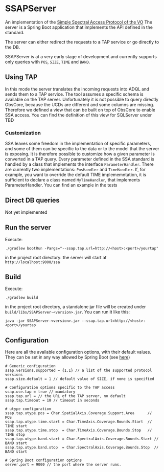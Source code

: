 # SSAPServer
An implementation of the [Simple Spectral Access Protocol of the VO](http://www.ivoa.net/documents/SSA/20120210/REC-SSA-1.1-20120210.pdf)
The server is a Spring Boot application that implements the API defined in the standard.

The server can either redirect the requests to a TAP service or go directly to the DB.

SSAPServer is at a very early stage of development and currently supports only queries with `POS`, `SIZE`, `TIME` and `BAND`.

## Using TAP
In this mode the server translates the incoming requests into ADQL and sends them to a TAP service.
The tool assumes a specific schema is available on the TAP server. Unfortunately it is not possible to query directly ObsCore, 
because the UCDs are different and some columns are missing. Therefore we defined a view that can be built on top of
ObsCore to enable SSA access. You can find the definition of this view for SQLServer under TBD

### Customization
SSA leaves some freedom in the implementation of specific parameters, and some of them can be specific to the data or to the
model that the server is exposing. It is therefore possible to customize how a given parameter is converted in a TAP query.
Every parameter defined in the SSA standard is handled by a class that implements the interface `ParameterHandler`. There are 
currently two implementations: `PosHandler` and `TimeHandler`. 
If, for example, you want to override the default TIME implememntation, it is sufficient to declare a class named `MyTimeHandler`,
 that implements ParameterHandler. You can find an example in the tests

## Direct DB queries
Not yet implemented

## Run the server
Execute:
```
./gradlew bootRun -Pargs="--ssap.tap.url=http://<host>:<port>/yourtap"
```
in the project root directory: the server will start at `http://localhost:9000/ssa`
## Build
Execute:
```
./gradlew build
```
in the project root directory, a standalone jar file will be created under `build/libs/SSAPServer-<version>.jar`. You can run it like this:
```
java -jar SSAPServer-<version>.jar --ssap.tap.url=http://<host>:<port>/yourtap
```

## Configuration
Here are all the available configuration options, with their default values. They can be set in any way allowed by Spring Boot (see [here](https://docs.spring.io/spring-boot/docs/current/reference/html/boot-features-external-config.html))

```
# Generic configuration
ssap.versions.supported = {1.1} // a list of the supported protocol versions
ssap.size.default = 1 // default value of SIZE, if none is specified

# Configuration options specific to the TAP access
ssap.use.tap = true // mandatory
ssap.tap.url = // the URL of the TAP server, no default
ssap.tap.timeout = 10 // timeout in seconds

# utype configuration
ssap.tap.utype.pos = Char.SpatialAxis.Coverage.Support.Area      // POS
ssap.tap.utype.time.start = Char.TimeAxis.Coverage.Bounds.Start  // TIME start 
ssap.tap.utype.time.stop  = Char.TimeAxis.Coverage.Bounds.Stop   // TIME stop
ssap.tap.utype.band.start = Char.SpectralAxis.Coverage.Bounds.Start // BAND start
ssap.tap.utype.band.stop  = Char.SpectralAxis.Coverage.Bounds.Stop  // BAND start

# Spring Boot configuration options
server.port = 9000 // the port where the server runs.
```


